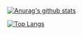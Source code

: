 [![Anurag's github stats](https://github-readme-stats.vercel.app/api?username=JachinLin123&show_icons=true&theme=dark)](https://github.com/anuraghazra/github-readme-stats)

[![Top Langs](https://github-readme-stats.vercel.app/api/top-langs/?username=JachinLin123)](https://github.com/anuraghazra/github-readme-stats)
